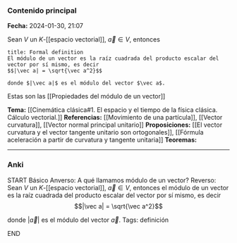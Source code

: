 ### Contenido principal

**Fecha:** 2024-01-30, 21:07

Sean $V$ un $K$-[[espacio vectorial]], $\vec a \in V$, entonces
```ad-formal
title: Formal definition
El módulo de un vector es la raíz cuadrada del producto escalar del vector por sí mismo, es decir
$$|\vec a| = \sqrt{\vec a^2}$$

donde $|\vec a|$ es el módulo del vector $\vec a$.
```

Estas son las [[Propiedades del módulo de un vector]]

**Tema:** [[Cinemática clásica#1. El espacio y el tiempo de la física clásica. Cálculo vectorial.]]
**Referencias:** [[Movimiento de una partícula]], [[Vector curvatura]], [[Vector normal principal unitario]]
**Proposiciones:** [[El vector curvatura y el vector tangente unitario son ortogonales]], [[Fórmula aceleración a partir de curvatura y tangente unitaria]]
**Teoremas:**

---
### Anki

START
Básico
Anverso: A qué llamamos módulo de un vector?
Reverso: Sean $V$ un $K$-[[espacio vectorial]], $\vec a \in V$, entonces el módulo de un vector es la raíz cuadrada del producto escalar del vector por sí mismo, es decir
$$|\vec a| = \sqrt{\vec a^2}$$

donde $|\vec a|$ es el módulo del vector $\vec a$.
Tags: definición
<!--ID: 1706723823892-->
END